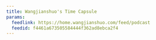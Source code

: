 ```yaml
---
title: Wangjianshuo's Time Capsule
params:
  feedlink: https://home.wangjianshuo.com/feed/podcast
  feedid: f4461a673505584444f362ad8ebca2f4
---
```

